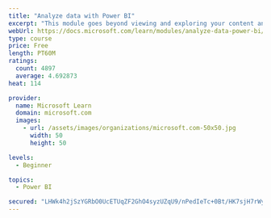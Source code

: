 ```yaml
---
title: "Analyze data with Power BI"
excerpt: "This module goes beyond viewing and exploring your content and explains how to interact with it by working with reports and dashboards to uncover and share new business insights."
webUrl: https://docs.microsoft.com/learn/modules/analyze-data-power-bi/
type: course
price: Free
length: PT60M
ratings:
  count: 4897
  average: 4.692873
heat: 114

provider:
  name: Microsoft Learn
  domain: microsoft.com
  images:
    - url: /assets/images/organizations/microsoft.com-50x50.jpg
      width: 50
      height: 50

levels:
  - Beginner

topics:
  - Power BI

secured: "LHWk4h2jSzYGRbO0UcETUqZF2GhO4syzUZqU9/nPedIeTc+0Bt/HK7sjH7rWyI6QPYB6IkCyPUuXV6YdUWLplIStwU98TeCCsOwQRRSNPb/NTD2owVw9XCv4DQXf8H4EoOulF6hqv2GjCtwO6C+K2Mr5uMWZTW8Ip7IzoayT+bP6HBhCL4rMPFtaoqMULUowrTKnww3gEK5A6m/8YJHxJVO9V5gbRgsqt4CsgTjlOgpI82UL6x7R+lhVDpCdgVeBBgyOqELA1x0661VxWVe0iNEEgs4+n4pE+xTv6ZhPQmXsC/WEKjdaynzLEu0Gn+MuvvRsFo2Ut/TIiAiqY8hwhLUoIyvwXHxiS/Fs1K6tU/fJOo9iAyN9cE7l1TXSHx88DwUWzR8S8zbC+NNYB9yHRyuzkPLqT7xCjFVF7tI0f50=;5Ad3q0OafkrUJPmiYik1kA=="
---
```


